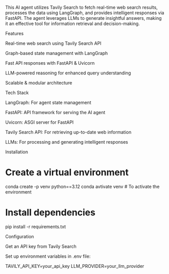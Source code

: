 This AI agent utilizes Tavily Search to fetch real-time web search results, processes the data using LangGraph, and provides intelligent responses via FastAPI. The agent leverages LLMs to generate insightful answers, making it an effective tool for information retrieval and decision-making.

Features

Real-time web search using Tavily Search API

Graph-based state management with LangGraph

Fast API responses with FastAPI & Uvicorn

LLM-powered reasoning for enhanced query understanding

Scalable & modular architecture

Tech Stack

LangGraph: For agent state management

FastAPI: API framework for serving the AI agent

Uvicorn: ASGI server for FastAPI

Tavily Search API: For retrieving up-to-date web information

LLMs: For processing and generating intelligent responses

Installation


# Create a virtual environment
conda create -p venv python==3.12
conda avtivate venv # To activate the environment
# Install dependencies
pip install -r requirements.txt

Configuration

Get an API key from Tavily Search

Set up environment variables in .env file:

TAVILY_API_KEY=your_api_key
LLM_PROVIDER=your_llm_provider

